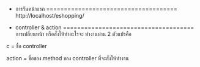 * การรันหน้าแรก
=====================================
http://localhost/eshopping/

* controller & action
=====================================
การเปลี่ยนหน้า หรือสั่งให้ทำอะไรจะ ทำงานผ่าน 2 ตัวแปรคือ

c = ชื่อ controller

action = ชื่อของ method ของ controller ที่จะสั่งให้ทำงาน